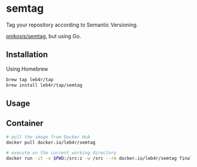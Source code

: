 # semtag

Tag your repository according to Semantic Versioning.

[pnikosis/semtag](https://github.com/pnikosis/semtag), but using Go.

## Installation

Using Homebrew

```bash
brew tap leb4r/tap
brew install leb4r/tap/semtag
```

## Usage

## Container

```bash
# pull the image from Docker Hub
docker pull docker.io/leb4r/semtag

# execute on the current working directory
docker run -it -v $PWD:/src:z -w /src --rm docker.io/leb4r/semtag final
```
